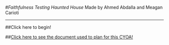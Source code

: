 #_Faithfulness Testing Haunted House_
Made by Ahmed Abdalla and Meagan Carioti
___
##Click here to begin!  

##[Click here to see the document used to plan for this CYOA!](https://docs.google.com/document/d/1yGEi-arCLkIX4OkhGI1NtHVQVq56zSRDhzOjfT1C8xw/edit)


